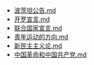 - [波茨坦公告.md](3000-自考\资料\KM01-中国近现代史纲要\05-中国近现代历史文献选集\1840-1949\抗日战争时期\波茨坦公告.md)- [开罗宣言.md](3000-自考\资料\KM01-中国近现代史纲要\05-中国近现代历史文献选集\1840-1949\抗日战争时期\开罗宣言.md)- [联合国家宣言.md](3000-自考\资料\KM01-中国近现代史纲要\05-中国近现代历史文献选集\1840-1949\抗日战争时期\联合国家宣言.md)- [青年运动的方向.md](3000-自考\资料\KM01-中国近现代史纲要\05-中国近现代历史文献选集\1840-1949\抗日战争时期\青年运动的方向.md)- [新民主主义论.md](3000-自考\资料\KM01-中国近现代史纲要\05-中国近现代历史文献选集\1840-1949\抗日战争时期\新民主主义论.md)- [中国革命和中国共产党.md](3000-自考\资料\KM01-中国近现代史纲要\05-中国近现代历史文献选集\1840-1949\抗日战争时期\中国革命和中国共产党.md)